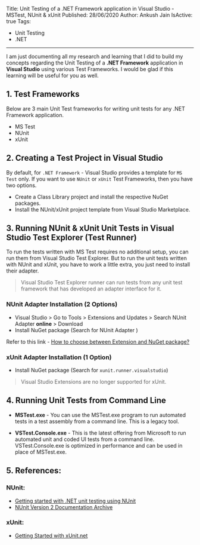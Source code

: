 Title: Unit Testing of a .NET Framework application in Visual Studio - MSTest, NUnit & xUnit
Published: 28/06/2020
Author: Ankush Jain
IsActive: true
Tags:
  - Unit Testing
  - .NET
---
I am just documenting all my research and learning that I did to build my concepts regarding the Unit Testing of a **.NET Framework** application in **Visual Studio** using various Test Frameworks. I would be glad if this learning will be useful for you as well.

## 1. Test Frameworks
Below are 3 main Unit Test frameworks for writing unit tests for any .NET Framework application.
*   MS Test
*   NUnit
*   xUnit


## 2. Creating a Test Project in Visual Studio
By default, for `.NET Framework` - Visual Studio provides a template for `MS Test` only. If you want to use `NUnit` or `xUnit` Test Frameworks, then you have two options.
*   Create a Class Library project and install the respective NuGet packages.
*   Install the NUnit/xUnit project template from Visual Studio Marketplace.

## 3. Running NUnit & xUnit Unit Tests in Visual Studio Test Explorer (Test Runner)
To run the tests written with MS Test requires no additional setup, you can run them from Visual Studio Test Explorer. But to run the unit tests written with NUnit and xUnit, you have to work a little extra, you just need to install their adapter.

> Visual Studio Test Explorer runner can run tests from any unit test framework that has developed an adapter interface for it.

### NUnit Adapter Installation (2 Options)
*   Visual Studio > Go to Tools > Extensions and Updates > Search NUnit Adapter **online** > Download
*   Install NuGet package (Search for NUnit Adapter )

Refer to this link - [How to choose between Extension and NuGet package?](http://nunit.org/nunitv2/docs/2.6.4/vsTestAdapter.html)

### xUnit Adapter Installation (1 Option)
*   Install NuGet package (Search for `xunit.runner.visualstudio`)

> Visual Studio Extensions are no longer supported for xUnit.

## 4. Running Unit Tests from Command Line
* **MSTest.exe** - You can use the MSTest.exe program to run automated tests in a test assembly from a command line. This is a legacy tool. 

* **VSTest.Console.exe** - This is the latest offering from Microsoft to run automated unit and coded UI tests from a command line. VSTest.Console.exe is optimized in performance and can be used in place of MSTest.exe.

## 5. References:

### NUnit:
*  [Getting started with .NET unit testing using NUnit](https://www.infragistics.com/community/blogs/b/dhananjay_kumar/posts/getting-started-with-net-unit-testing-using-nunit)
*  [NUnit Version 2 Documentation Archive](http://nunit.org/nunitv2/docs/2.6.4/vsTestAdapter.html)

### xUnit:
*  [Getting Started with xUnit.net](https://xunit.net/docs/getting-started/netfx/visual-studio) 


                